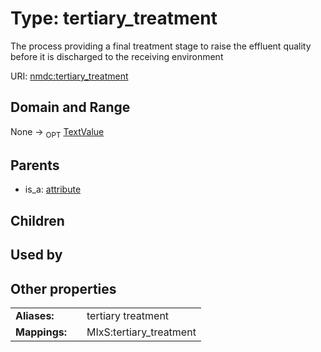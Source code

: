 
# Type: tertiary_treatment


The process providing a final treatment stage to raise the effluent quality before it is discharged to the receiving environment

URI: [nmdc:tertiary_treatment](https://microbiomedata/meta/tertiary_treatment)


## Domain and Range

None ->  <sub>OPT</sub> [TextValue](TextValue.md)

## Parents

 *  is_a: [attribute](attribute.md)

## Children


## Used by


## Other properties

|  |  |  |
| --- | --- | --- |
| **Aliases:** | | tertiary treatment |
| **Mappings:** | | MIxS:tertiary_treatment |

